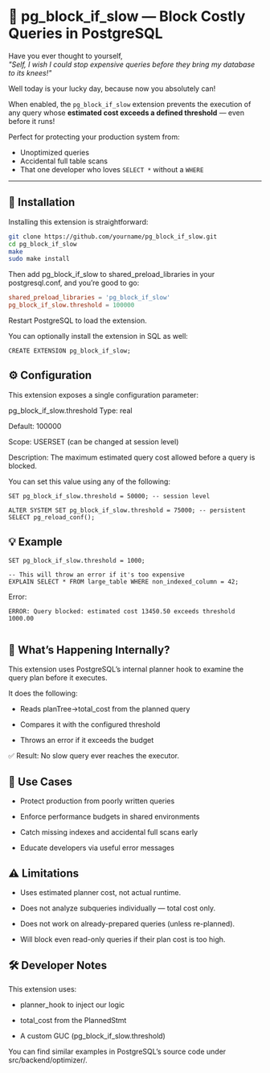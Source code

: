 # 🚫 pg_block_if_slow — Block Costly Queries in PostgreSQL

Have you ever thought to yourself,  
_"Self, I wish I could stop expensive queries before they bring my database to its knees!"_

Well today is your lucky day, because now you absolutely can!

When enabled, the `pg_block_if_slow` extension prevents the execution of any query whose **estimated cost exceeds a defined threshold** — even before it runs!

Perfect for protecting your production system from:
- Unoptimized queries  
- Accidental full table scans  
- That one developer who loves `SELECT *` without a `WHERE`

---

## 🚀 Installation

Installing this extension is straightforward:

```bash
git clone https://github.com/yourname/pg_block_if_slow.git
cd pg_block_if_slow
make
sudo make install
```
Then add pg_block_if_slow to shared_preload_libraries in your postgresql.conf, and you’re good to go:

```conf
shared_preload_libraries = 'pg_block_if_slow'
pg_block_if_slow.threshold = 100000
```
Restart PostgreSQL to load the extension.

You can optionally install the extension in SQL as well:
```
CREATE EXTENSION pg_block_if_slow;
```


## ⚙️ Configuration
This extension exposes a single configuration parameter:

pg_block_if_slow.threshold
Type: real

Default: 100000

Scope: USERSET (can be changed at session level)

Description: The maximum estimated query cost allowed before a query is blocked.

You can set this value using any of the following:
```
SET pg_block_if_slow.threshold = 50000; -- session level

ALTER SYSTEM SET pg_block_if_slow.threshold = 75000; -- persistent
SELECT pg_reload_conf();
```


## 💡 Example

```
SET pg_block_if_slow.threshold = 1000;

-- This will throw an error if it's too expensive
EXPLAIN SELECT * FROM large_table WHERE non_indexed_column = 42;

```
Error:
```
ERROR: Query blocked: estimated cost 13450.50 exceeds threshold 1000.00
 
```

## 🧪 What’s Happening Internally?
This extension uses PostgreSQL’s internal planner hook to examine the query plan before it executes.

It does the following:

- Reads planTree->total_cost from the planned query

- Compares it with the configured threshold

- Throws an error if it exceeds the budget

✅ Result: No slow query ever reaches the executor.

## 📘 Use Cases
- Protect production from poorly written queries

- Enforce performance budgets in shared environments

- Catch missing indexes and accidental full scans early

- Educate developers via useful error messages

## ⚠️ Limitations
- Uses estimated planner cost, not actual runtime.

- Does not analyze subqueries individually — total cost only.

- Does not work on already-prepared queries (unless re-planned).

- Will block even read-only queries if their plan cost is too high.

## 🛠 Developer Notes
This extension uses:

- planner_hook to inject our logic

- total_cost from the PlannedStmt

- A custom GUC (pg_block_if_slow.threshold)

You can find similar examples in PostgreSQL’s source code under src/backend/optimizer/.

